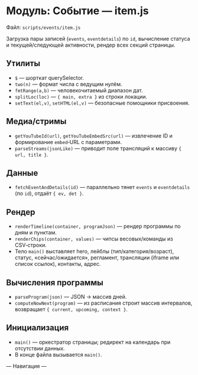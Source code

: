 # Модуль: Событие — item.js

Файл: `scripts/events/item.js`

Загрузка пары записей (`events`, `eventdetails`) по `id`, вычисление статуса и текущей/следующей активности, рендер всех секций страницы.

## Утилиты
- `$` — шорткат querySelector.
- `two(n)` — формат числа с ведущим нулём.
- `fmtRange(a,b)` — человекочитаемый диапазон дат.
- `splitLoc(loc)` — `{ main, extra }` из строки локации.
- `setText(el,v)`, `setHTML(el,v)` — безопасные помощники присвоения.

## Медиа/стримы
- `getYouTubeId(url)`, `getYouTubeEmbedSrc(url)` — извлечение ID и формирование `embed`‑URL с параметрами.
- `parseStreams(jsonLike)` — приводит поле трансляций к массиву `{ url, title }`.

## Данные
- `fetchEventAndDetails(id)` — параллельно тянет `events` и `eventdetails` (по `id`), отдаёт `{ ev, det }`.

## Рендер
- `renderTimeline(container, programJson)` — рендер программы по дням и пунктам.
- `renderChips(container, values)` — чипсы весовых/команды из CSV‑строки.
- Тело `main()` выставляет hero, лейблы (тип/категория/возраст), статус, «сейчас/ожидается», регламент, трансляции (iframe или список ссылок), контакты, адрес.

## Вычисления программы
- `parseProgram(json)` — JSON → массив дней.
- `computeNowNext(program)` — из расписания строит массив интервалов, возвращает `{ current, upcoming, context }`.

## Инициализация
- `main()` — оркестратор страницы; редирект на календарь при отсутствии данных.
- В конце файла вызывается `main()`.

— Навигация —
